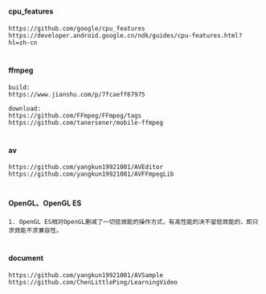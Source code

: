 #
#### cpu_features
```
https://github.com/google/cpu_features
https://developer.android.google.cn/ndk/guides/cpu-features.html?hl=zh-cn
```

#
#### ffmpeg
```
build:
https://www.jianshu.com/p/7fcaeff67975

download:
https://github.com/FFmpeg/FFmpeg/tags
https://github.com/tanersener/mobile-ffmpeg
```

#
#### av
```
https://github.com/yangkun19921001/AVEditor
https://github.com/yangkun19921001/AVFFmpegLib
```

#
#### OpenGL、OpenGL ES
```
1. OpenGL ES相对OpenGL删减了一切低效能的操作方式，有高性能的决不留低效能的，即只求效能不求兼容性。
```

#
#### document
```
https://github.com/yangkun19921001/AVSample
https://github.com/ChenLittlePing/LearningVideo
```
